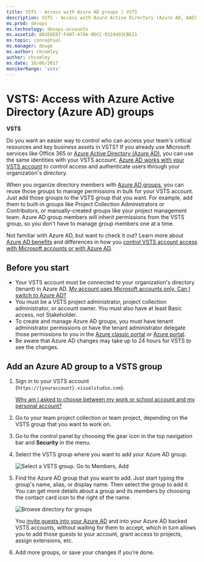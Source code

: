 ```yaml
---
title: VSTS - Access with Azure AD groups | VSTS
description: VSTS - Access with Azure Active Directory (Azure AD, AAD) groups in VSTS (Visual Studio Online, VSO, VSTS)
ms.prod: devops
ms.technology: devops-accounts
ms.assetid: 882E6E07-F407-478A-9DCC-9324493CBE11
ms.topic: conceptual
ms.manager: douge
ms.author: chcomley
author: chcomley
ms.date: 10/06/2017
monikerRange: 'vsts'
---
```

# VSTS: Access with Azure Active Directory (Azure AD) groups

**VSTS**

Do you want an easier way to control who can access your team's 
critical resources and key business assets in VSTS? 
If you already use Microsoft services like Office 365 or 
[Azure Active Directory (Azure AD)](https://www.microsoft.com/en-us/server-cloud/products/azure-active-directory/), 
you can use the same identities with your VSTS account. 
[Azure AD works with your VSTS account](access-with-azure-ad.md) 
to control access and authenticate users through your organization's directory. 

When you organize directory members with 
[Azure AD groups](https://azure.microsoft.com/en-us/documentation/articles/active-directory-manage-groups), 
you can reuse those groups to manage permissions 
in bulk for your VSTS account. 
Just add those groups to the VSTS group that you want. 
For example, add them to built-in groups like 
Project Collection Administrators or Contributors, 
or manually-created groups like your project management team. 
Azure AD group members will inherit permissions from the VSTS group,
so you don't have to manage group members one at a time.

Not familiar with Azure AD, 
but want to check it out? Learn more about 
[Azure AD benefits](https://azure.microsoft.com/en-us/documentation/articles/active-directory-whatis/)
and differences in how you 
[control VSTS account access with Microsoft accounts or with Azure AD](access-with-azure-ad.md).


## Before you start

* Your VSTS account must be connected 
to your organization's directory (tenant) in Azure AD. 
[My account uses Microsoft accounts only. Can I switch to Azure AD?](faq-azure-access.md#ChangeMSA)
* You must be a VSTS project administrator, 
project collection administrator, or account owner. 
You must also have at least Basic access, not Stakeholder.
* To create and manage Azure AD groups, 
you must have tenant administrator permissions 
or have the tenant administrator delegate those permissions to you in the 
[Azure classic portal](https://manage.windowsazure.com) 
or [Azure portal](https://portal.azure.com).
* Be aware that Azure AD changes may take up to 24 hours for VSTS to see the changes.


##	Add an Azure AD group to a VSTS group

1.	Sign in to your VSTS account (```https://{youraccount}.visualstudio.com```).

	[Why am I asked to choose between my work or school account and my personal account?](faq-azure-access.md#ChooseOrgAcctMSAcct)

2.	Go to your team project collection or team project, 
depending on the VSTS group that you want to work on.

3.  Go to the control panel by choosing the gear icon in the top navigation bar and **Security** in the menu.

4.	Select the VSTS group where you want to add your Azure AD group.

    ![Select a VSTS group. Go to Members, Add](_img/manage-azure-ad-groups/vsogroupaddmemberbutton.png)

5.	Find the Azure AD group that you want to add. Just start typing the group's name, alias, 
or display name. Then select the group to add it.  You can get more details about a group and its members by choosing 
the contact card icon to the right of the name.

    ![Browse directory for groups](_img/manage-azure-ad-groups/addaadgrouppanelbrowse.png)
    
    You [invite guests into your Azure AD](https://blogs.msdn.microsoft.com/visualstudioalm/2017/05/11/inviting-directory-guests-to-aad-backed-vsts-accounts) 
    and into your Azure AD backed VSTS accounts, without waiting for them 
    to accept, which in turn allows you 
    to add those guests to your account, grant access to projects, assign extensions, etc.

6.	Add more groups, or save your changes if you're done.
